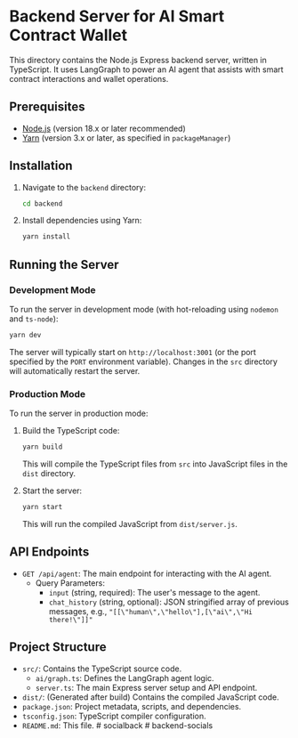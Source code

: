 # Backend Server for AI Smart Contract Wallet

This directory contains the Node.js Express backend server, written in TypeScript.
It uses LangGraph to power an AI agent that assists with smart contract interactions and wallet operations.

## Prerequisites

*   [Node.js](https://nodejs.org/) (version 18.x or later recommended)
*   [Yarn](https://yarnpkg.com/) (version 3.x or later, as specified in `packageManager`)

## Installation

1.  Navigate to the `backend` directory:
    ```bash
    cd backend
    ```
2.  Install dependencies using Yarn:
    ```bash
    yarn install
    ```

## Running the Server

### Development Mode

To run the server in development mode (with hot-reloading using `nodemon` and `ts-node`):

```bash
yarn dev
```

The server will typically start on `http://localhost:3001` (or the port specified by the `PORT` environment variable).
Changes in the `src` directory will automatically restart the server.

### Production Mode

To run the server in production mode:

1.  Build the TypeScript code:
    ```bash
    yarn build
    ```
    This will compile the TypeScript files from `src` into JavaScript files in the `dist` directory.

2.  Start the server:
    ```bash
    yarn start
    ```
    This will run the compiled JavaScript from `dist/server.js`.

## API Endpoints

*   `GET /api/agent`: The main endpoint for interacting with the AI agent.
    *   Query Parameters:
        *   `input` (string, required): The user's message to the agent.
        *   `chat_history` (string, optional): JSON stringified array of previous messages, e.g., `"[[\"human\",\"hello\"],[\"ai\",\"Hi there!\"]]"`

## Project Structure

*   `src/`: Contains the TypeScript source code.
    *   `ai/graph.ts`: Defines the LangGraph agent logic.
    *   `server.ts`: The main Express server setup and API endpoint.
*   `dist/`: (Generated after build) Contains the compiled JavaScript code.
*   `package.json`: Project metadata, scripts, and dependencies.
*   `tsconfig.json`: TypeScript compiler configuration.
*   `README.md`: This file.
#   s o c i a l b a c k  
 #   b a c k e n d - s o c i a l s  
 